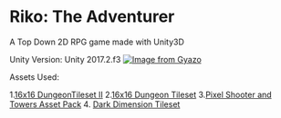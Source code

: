 # Riko: The Adventurer 
A Top Down 2D RPG game made with Unity3D

Unity Version: Unity 2017.2.f3
[![Image from Gyazo](https://i.gyazo.com/40e72c771f8187382949543d0c4e7f2d.gif)](https://gyazo.com/40e72c771f8187382949543d0c4e7f2d)

Assets Used: 


1.<a href="https://0x72.itch.io/dungeontileset-ii">16x16 DungeonTileset II</a>
2.<a href="https://0x72.itch.io/16x16-dungeon-tileset">16x16 Dungeon Tileset</a>
3.<a href="https://finalbossblues.itch.io/pixel-shooter-towers-asset-pack">Pixel Shooter and Towers Asset Pack</a>
4. <a href="https://finalbossblues.itch.io/dark-dimension-tileset">Dark Dimension Tileset</a>
